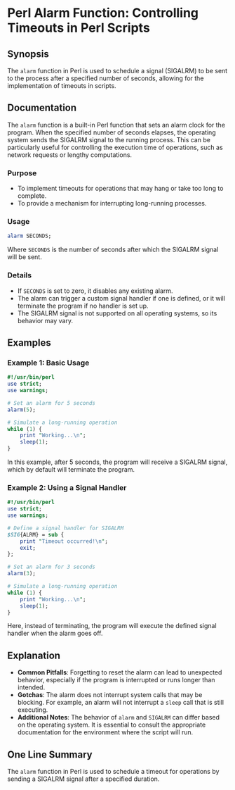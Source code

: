 <!--
Meta Description: # Perl Alarm Function: Controlling Timeouts in Perl Scripts ## Synopsis The `alarm` function in Perl is used to schedule a signal (SIGALRM) to be sent...
Meta Keywords: alarm, perl, signal, seconds, sigalrm
-->

# Perl Alarm Function: Controlling Timeouts in Perl Scripts

## Synopsis
The `alarm` function in Perl is used to schedule a signal (SIGALRM) to be sent to the process after a specified number of seconds, allowing for the implementation of timeouts in scripts.

## Documentation
The `alarm` function is a built-in Perl function that sets an alarm clock for the program. When the specified number of seconds elapses, the operating system sends the SIGALRM signal to the running process. This can be particularly useful for controlling the execution time of operations, such as network requests or lengthy computations.

### Purpose
- To implement timeouts for operations that may hang or take too long to complete.
- To provide a mechanism for interrupting long-running processes.

### Usage
```perl
alarm SECONDS;
```
Where `SECONDS` is the number of seconds after which the SIGALRM signal will be sent.

### Details
- If `SECONDS` is set to zero, it disables any existing alarm.
- The alarm can trigger a custom signal handler if one is defined, or it will terminate the program if no handler is set up.
- The SIGALRM signal is not supported on all operating systems, so its behavior may vary.

## Examples
### Example 1: Basic Usage
```perl
#!/usr/bin/perl
use strict;
use warnings;

# Set an alarm for 5 seconds
alarm(5);

# Simulate a long-running operation
while (1) {
    print "Working...\n";
    sleep(1);
}
```
In this example, after 5 seconds, the program will receive a SIGALRM signal, which by default will terminate the program.

### Example 2: Using a Signal Handler
```perl
#!/usr/bin/perl
use strict;
use warnings;

# Define a signal handler for SIGALRM
$SIG{ALRM} = sub {
    print "Timeout occurred!\n";
    exit;
};

# Set an alarm for 3 seconds
alarm(3);

# Simulate a long-running operation
while (1) {
    print "Working...\n";
    sleep(1);
}
```
Here, instead of terminating, the program will execute the defined signal handler when the alarm goes off.

## Explanation
- **Common Pitfalls**: Forgetting to reset the alarm can lead to unexpected behavior, especially if the program is interrupted or runs longer than intended.
- **Gotchas**: The alarm does not interrupt system calls that may be blocking. For example, an alarm will not interrupt a `sleep` call that is still executing.
- **Additional Notes**: The behavior of `alarm` and `SIGALRM` can differ based on the operating system. It is essential to consult the appropriate documentation for the environment where the script will run.

## One Line Summary
The `alarm` function in Perl is used to schedule a timeout for operations by sending a SIGALRM signal after a specified duration.